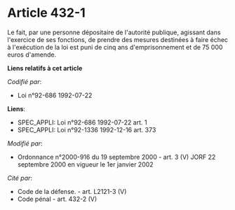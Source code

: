 # Article 432-1

Le fait, par une personne dépositaire de l'autorité publique, agissant dans l'exercice de ses fonctions, de prendre des
mesures destinées à faire échec à l'exécution de la loi est puni de cinq ans d'emprisonnement et de 75 000 euros d'amende.

**Liens relatifs à cet article**

_Codifié par_:

  - Loi n°92-686 1992-07-22

**Liens**:

  - SPEC_APPLI: Loi n°92-686 1992-07-22 art. 1
  - SPEC_APPLI: Loi n°92-1336 1992-12-16 art. 373

_Modifié par_:

  - Ordonnance n°2000-916 du 19 septembre 2000 - art. 3 (V) JORF 22 septembre 2000 en vigueur le 1er janvier 2002

_Cité par_:

  - Code de la défense. - art. L2121-3 (V)
  - Code pénal - art. 432-2 (V)
